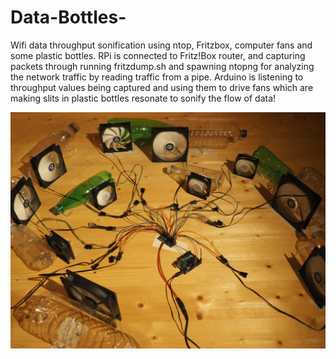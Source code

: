 # Data-Bottles-
Wifi data throughput sonification using ntop, Fritzbox, computer fans and some plastic bottles. RPi is connected to Fritz!Box router, and capturing packets through running fritzdump.sh and spawning ntopng for analyzing the network traffic by reading traffic from a pipe. Arduino is listening to throughput values being captured and using them to drive fans which are making slits in plastic bottles resonate to sonify the flow of data!

![fans in action](https://github.com/RibenaMapleSyrup/Data-Bottles-/blob/master/demo/PA150157.jpg)
